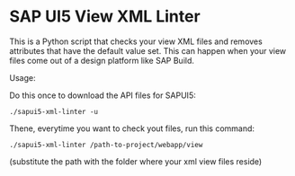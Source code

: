 # SAP UI5 View XML Linter

This is a Python script that checks your view XML files and removes attributes
that have the default value set. This can happen when your view files come out
of a design platform like SAP Build.

Usage:

Do this once to download the API files for SAPUI5:

```
./sapui5-xml-linter -u
```

Thene, everytime you want to check yout files, run this command:

```
./sapui5-xml-linter /path-to-project/webapp/view
```

(substitute the path with the folder where your xml view files reside)
